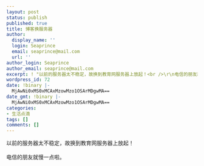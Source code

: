 ```yaml
---
layout: post
status: publish
published: true
title: 博客换服务器
author:
  display_name: ''
  login: Seaprince
  email: seaprince@mail.com
  url: ''
author_login: Seaprince
author_email: seaprince@mail.com
excerpt: ! "以前的服务器太不稳定，故换到教育网服务器上放起！<br />\r\n电信的朋友就慢一点啦。..."
wordpress_id: 72
date: !binary |-
  MjAwNi0xMS0xMCAxMzowMzo1OSArMDgwMA==
date_gmt: !binary |-
  MjAwNi0xMS0xMCAxMzowMzo1OSArMDgwMA==
categories:
- 生活点滴
tags: []
comments: []
---
```

<p>以前的服务器太不稳定，故换到教育网服务器上放起！<br &#47;><br />
电信的朋友就慢一点啦。</p>

